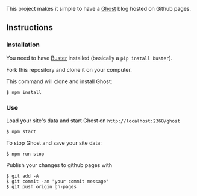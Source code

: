 
This project makes it simple to have a [Ghost](http://ghost.org/) blog hosted on Github pages.

## Instructions

### Installation

You need to have [Buster](https://github.com/axitkhurana/buster/) installed (basically a `pip install buster`).

Fork this repository and clone it on your computer.

This command will clone and install Ghost:

```
$ npm install
```

### Use

Load your site's data and start Ghost on `http://localhost:2368/ghost`

```
$ npm start
```

To stop Ghost and save your site data:

```
$ npm run stop
```

Publish your changes to github pages with

```
$ git add -A
$ git commit -am "your commit message"
$ git push origin gh-pages
```
